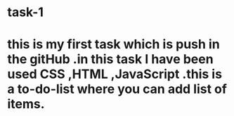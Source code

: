# task-1
# this is my first task which is push in the gitHub .in this task I have been used CSS ,HTML ,JavaScript .this is a to-do-list where you can add list of items.